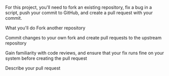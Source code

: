 For this project, you'll need to fork an existing repository, fix a bug in a script, push your commit to GitHub, and create a pull request with your commit.

What you'll do
Fork another repository

Commit changes to your own fork and create pull requests to the upstream repository

Gain familiarity with code reviews, and ensure that your fix runs fine on your system before creating the pull request

Describe your pull request
